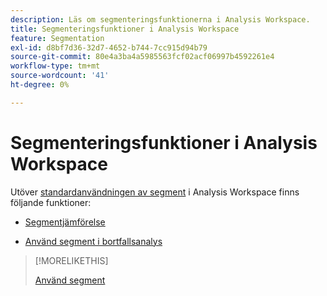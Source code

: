 ```yaml
---
description: Läs om segmenteringsfunktionerna i Analysis Workspace.
title: Segmenteringsfunktioner i Analysis Workspace
feature: Segmentation
exl-id: d8bf7d36-32d7-4652-b744-7cc915d94b79
source-git-commit: 80e4a3ba4a5985563fcf02acf06997b4592261e4
workflow-type: tm+mt
source-wordcount: '41'
ht-degree: 0%

---
```


# Segmenteringsfunktioner i Analysis Workspace

Utöver [standardanvändningen av segment](/help/components/segmentation/segmentation-workflow/t-seg-apply.md) i Analysis Workspace finns följande funktioner:

* [Segmentjämförelse](/help/analyze/analysis-workspace/c-panels/c-segment-comparison/segment-comparison.md)

* [Använd segment i bortfallsanalys](https://experienceleague.adobe.com/docs/analytics/analyze/analysis-workspace/visualizations/fallout/compare-segments-fallout.html)

>[!MORELIKETHIS]
>
>[Använd segment](segmentation-workflow/t-seg-apply.md)
